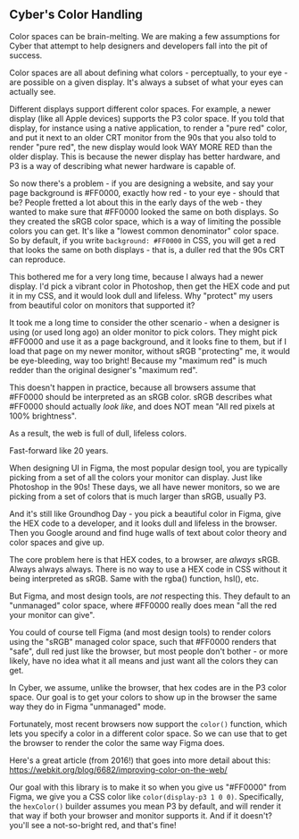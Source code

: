 ## Cyber's Color Handling

Color spaces can be brain-melting. We are making a few assumptions for Cyber
that attempt to help designers and developers fall into the pit of success.

Color spaces are all about defining what colors - perceptually, to your
eye - are possible on a given display. It's always a subset of what your eyes
can actually see.

Different displays support different color spaces. For example, a newer
display (like all Apple devices) supports the P3 color space. If you told
that display, for instance using a native application, to render a "pure red"
color, and put it next to an older CRT monitor from the 90s that you also
told to render "pure red", the new display would look WAY MORE RED than the
older display. This is because the newer display has better hardware, and
P3 is a way of describing what newer hardware is capable of.

So now there's a problem - if you are designing a website, and say your
page background is #FF0000, exactly how red - to your eye - should that be?
People fretted a lot about this in the early days of the web - they wanted
to make sure that #FF0000 looked the same on both displays. So they created
the sRGB color space, which is a way of limiting the possible colors you can
get. It's like a "lowest common denominator" color space. So by default,
if you write `background: #FF0000` in CSS, you will get a red that looks
the same on both displays - that is, a duller red that the 90s CRT can
reproduce.

This bothered me for a very long time, because I always had a newer display.
I'd pick a vibrant color in Photoshop, then get the HEX code and put it in
my CSS, and it would look dull and lifeless. Why "protect" my users from
beautiful color on monitors that supported it?

It took me a long time to consider the other scenario - when a designer is
using (or used long ago) an older monitor to pick colors. They might pick
#FF0000 and use it as a page background, and it looks fine to them, but
if I load that page on my newer monitor, without sRGB "protecting" me, it
would be eye-bleeding, way too bright! Because my "maximum red" is much
redder than the original designer's "maximum red".

This doesn't happen in practice, because all browsers assume that #FF0000
should be interpreted as an sRGB color. sRGB describes what #FF0000 should
actually _look like_, and does NOT mean "All red pixels at 100% brightness".

As a result, the web is full of dull, lifeless colors.

Fast-forward like 20 years.

When designing UI in Figma, the most popular design tool, you are typically
picking from a set of all the colors your monitor can display. Just like
Photoshop in the 90s! These days, we all have newer monitors, so we are
picking from a set of colors that is much larger than sRGB, usually P3.

And it's still like Groundhog Day - you pick a beautiful color in Figma,
give the HEX code to a developer, and it looks dull and lifeless in the
browser. Then you Google around and find huge walls of text about color
theory and color spaces and give up.

The core problem here is that HEX codes, to a browser, are _always_ sRGB.
Always always always. There is no way to use a HEX code in CSS without it
being interpreted as sRGB. Same with the rgba() function, hsl(), etc.

But Figma, and most design tools, are _not_ respecting this. They default
to an "unmanaged" color space, where #FF0000 really does mean "all the red
your monitor can give".

You could of course tell Figma (and most design tools) to render colors using
the "sRGB" managed color space, such that #FF0000 renders that "safe", dull
red just like the browser, but most people don't bother - or more likely,
have no idea what it all means and just want all the colors they can get.

In Cyber, we assume, unlike the browser, that hex codes are in the P3 color
space. Our goal is to get your colors to show up in the browser the same way
they do in Figma "unmanaged" mode.

Fortunately, most recent browsers now support the `color()` function, which
lets you specify a color in a different color space. So we can use that to
get the browser to render the color the same way Figma does.

Here's a great article (from 2016!) that goes into more detail about this:
https://webkit.org/blog/6682/improving-color-on-the-web/

Our goal with this library is to make it so when you give us "#FF0000" from
Figma, we give you a CSS color like `color(display-p3 1 0 0)`. Specifically,
the `hexColor()` builder assumes you mean P3 by default, and will render
it that way if both your browser and monitor supports it. And if it doesn't?
you'll see a not-so-bright red, and that's fine!
